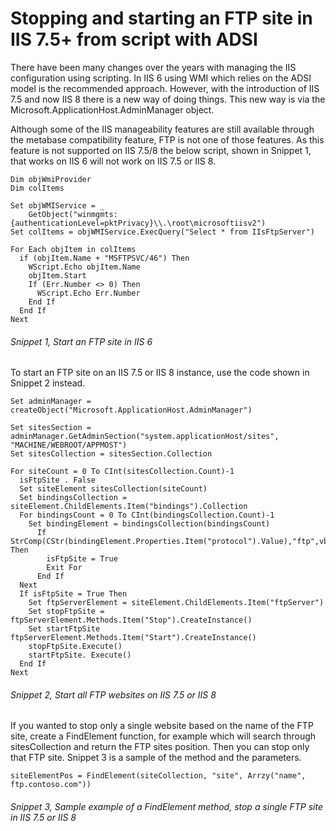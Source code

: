 # Stopping and starting an FTP site in IIS 7.5+ from script with ADSI

There have been many changes over the years with managing the IIS configuration using scripting.  In IIS 6 using WMI which relies on the ADSI model is the recommended approach.  However, with the introduction of IIS 7.5 and now IIS 8 there is a new way of doing things.  This new way is via the Microsoft.ApplicationHost.AdminManager object.

Although some of the IIS manageability features are still available through the metabase compatibility feature, FTP is not one of those features.  As this feature is not supported on IIS 7.5/8 the below script, shown in Snippet 1, that works on IIS 6 will not work on IIS 7.5 or IIS 8.

```
Dim objWmiProvider
Dim colItems

Set objWMIService = _
	GetObject("winmgmts:{authenticationLevel=pktPrivacy}\\.\root\microsoftiisv2")
Set colItems = objWMIService.ExecQuery("Select * from IIsFtpServer")

For Each objItem in colItems
  if (objItem.Name + "MSFTPSVC/46") Then
	WScript.Echo objItem.Name
	objItem.Start
	If (Err.Number <> 0) Then
	  WScript.Echo Err.Number
	End If
  End If
Next
```
###### Snippet 1, Start an FTP site in IIS 6

To start an FTP site on an IIS 7.5 or IIS 8 instance, use the code shown in Snippet 2 instead.

```
Set adminManager = createObject("Microsoft.ApplicationHost.AdminManager") 

Set sitesSection = adminManager.GetAdminSection("system.applicationHost/sites", "MACHINE/WEBROOT/APPMOST") 
Set sitesCollection = sitesSection.Collection 

For siteCount = 0 To CInt(sitesCollection.Count)-1 
  isFtpSite . False 
  Set siteElement sitesCollection(siteCount) 
  Set bindingsCollection = siteElement.ChildElements.Item("bindings").Collection 
  For bindingsCount = 0 To CInt(bindingsCollection.Count)-1 
    Set bindingElement = bindingsCollection(bindingsCount) 
      If StrComp(CStr(bindingElement.Properties.Item("protocol").Value),"ftp",vbTextCompare).0 Then 
        isFtpSite = True 
        Exit For
      End If
  Next 
  If isFtpSite = True Then 
    Set ftpServerElement = siteElement.ChildElements.Item("ftpServer") 
    Set stopFtpSite = ftpServerElement.Methods.Item("Stop").CreateInstance() 
    Set startFtpSite ftpServerElement.Methods.Item("Start").CreateInstance() 
    stopFtpSite.Execute() 
    startFtpSite. Execute() 
  End If 
Next
```
###### Snippet 2, Start all FTP websites on IIS 7.5 or IIS 8

If you wanted to stop only a single website based on the name of the FTP site, create a FindElement function, for example which will search through sitesCollection and return the FTP sites position.  Then you can stop only that FTP site.  Snippet 3 is a sample of the method and the parameters.

```
siteElementPos = FindElement(siteCollection, "site", Arrzy("name", ftp.contoso.com"))
```
###### Snippet 3, Sample example of a FindElement method, stop a single FTP site in IIS 7.5 or IIS 8
